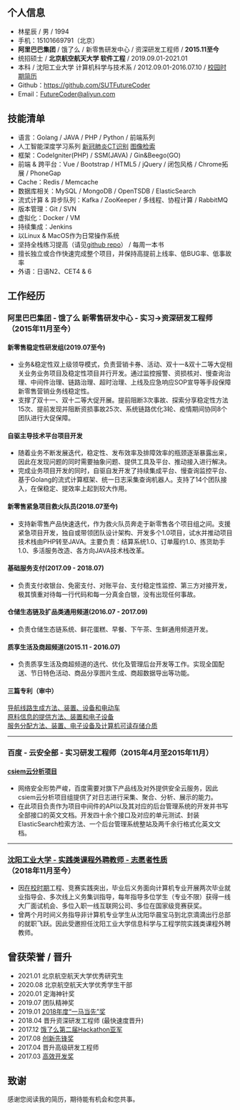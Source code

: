 ## 个人信息
* 林星辰 / 男 / 1994
* 手机：15101669791（北京）
* **阿里巴巴集团** / 饿了么 / 新零售研发中心 / 资深研发工程师 / **2015.11至今**
* 统招硕士 / **北京航空航天大学 软件工程** / 2019.09.01-2021.01
* 本科 / 沈阳工业大学 计算机科学与技术系 / 2012.09.01-2016.07.10 / [校园时期简历](https://github.com/SUTFutureCoder/resume/blob/master/README_SCHOOL_VER.md)
* Github：<https://github.com/SUTFutureCoder>
* Email：<FutureCoder@aliyun.com>

## 技能清单
* 语言：Golang / JAVA / PHP / Python / 前端系列
* 人工智能深度学习系列 [新冠肺炎CT识别](https://colab.research.google.com/drive/1TdP5AecNcIQWDD1EhcGWbTf8CGP5A5hx?usp=sharing) [图像检索](https://colab.research.google.com/drive/13uFqZmEl9FRfQ2kip8osnCSqDtwZNk5T?usp=sharing)  
* 框架：CodeIgniter(PHP) / SSM(JAVA) / Gin&Beego(GO)
* 前端 & 跨平台：Vue / Bootstrap / HTML5 / jQuery / 闭包风格 / Chrome拓展 / PhoneGap
* Cache：Redis / Memcache
* 数据库相关：MySQL / MongoDB / OpenTSDB / ElasticSearch
* 流式计算 & 异步队列：Kafka / ZooKeeper / 多线程、协程计算 / RabbitMQ
* 版本管理：Git / SVN
* 虚拟化：Docker / VM
* 持续集成：Jenkins
* 以Linux & MacOS作为日常操作系统 
* 坚持全栈练习提高（请见[github repo](https://github.com/SUTFutureCoder?tab=repositories)） / 每周一本书  
* 擅长独立或合作快速完成整个项目，并保持高提前上线率、低BUG率、低事故率
* 外语：日语N2、CET4 & 6

## 工作经历
### 阿里巴巴集团 - 饿了么 新零售研发中心 - 实习→资深研发工程师（2015年11月至今）

#### 新零售稳定性研发组(2019.07至今)  
* 业务&稳定性双上级领导模式，负责营销卡券、活动、双十一&双十二等大促相关业务业务项目及稳定性项目并行开发。通过监控报警、资损核对、慢查询治理、中间件治理、链路治理、超时治理、上线及应急响应SOP宣导等手段保障新零售营销业务线稳定性。
* 支撑了双十一、双十二等大促开展。提前阻断3次事故、探索分享稳定性方法15次、提前发现并阻断资损事故25次、系统链路优化3轮、疫情期间协同8个团队进行大促保障。

#### 自驱主导技术平台项目开发
* 随着业务不断发展迭代，稳定性、发布效率及排障效率的瓶颈逐渐暴露出来，因此在发现问题的同时需要抽象问题、提供工具及平台、推动接入进行解决。
* 完成业务项目开发的同时，自驱自发开发了持续集成平台、慢查询监控平台、基于Golang的流式计算框架、统一日志采集查询机器人。支持了14个团队接入，在保稳定、提效率上起到较大作用。

#### 新零售紧急项目救火队员(2018.07至今)  
* 支持新零售产品快速迭代，作为救火队员奔走于新零售各个项目组之间。支援紧急项目开发，独自或带领团队设计架构、开发多个1.0项目，试水并推动项目技术栈由PHP转至JAVA。主要负责：结算系统1.0、订单履约1.0、拣货助手1.0、多活服务改造、各方向JAVA技术栈改革。  

#### 基础服务支付(2017.09 - 2018.07)
* 负责支付收银台、免密支付、对账平台、支付稳定性监控、第三方对接开发，极其慎重对待每一行代码和每一分真金白银，没有出现任何事故。

#### 仓储生态链及扩品类通用频道(2016.07 - 2017.09)
* 负责仓储生态链系统、鲜花蛋糕、早餐、下午茶、生鲜通用频道开发。

#### 质享生活及商超频道(2015.11 - 2016.07)
* 负责质享生活及商超频道的迭代、优化及管理后台开发等工作。实现全国配送、节日特色活动、商品分享图片生成、商超数据导出等功能。

#### 三篇专利（审中）
[导航线路生成方法、装置、设备和电动车](http://www.soopat.com/Patent/201710596785)   
[原料信息的提供方法、装置和电子设备](http://www.soopat.com/Patent/201710560336)  
[服务分配方法、装置、电子设备及计算机可读存储介质](http://www.soopat.com/Patent/201810164044)

---

### 百度 - 云安全部 - 实习研发工程师（2015年4月至2015年11月）
#### [csiem云分析项目](http://xi.baidu.com/)
* 网络安全形势严峻，百度需要对旗下产品线及对外提供安全云服务，因此csiem云分析项目组提供了对日志进行采集、聚合、分析、展示的能力。
* 在此项目负责作为项目中间件的API以及其对应的后台管理系统的开发并书写全部接口的英文文档。开发四十余个接口及对应的单元测试、封装ElasticSearch检索方法、一个后台管理系统整站及两千余行格式化英文文档。 

--- 

### [沈阳工业大学 - 实践类课程外聘教师 - 志愿者性质](https://github.com/SUTFutureCoder/resume/blob/master/TeacherOfSUT.jpeg)（2018年11月至今）
* 因[在校时期](https://github.com/SUTFutureCoder/resume/blob/master/README_SCHOOL_VER.md)工程、竞赛实践突出，毕业后义务面向计算机专业开展两次毕业就业指导会、多次线上义务集训指导，每年指导多位学生（专业不限）获得一线大厂面试机会、多位入职一线互联网公司、多位在国家级竞赛获奖。
* 曾两个月时间义务指导非计算机专业学生从沈阳华晨宝马到北京滴滴出行总部的就职飞跃。因此受邀担任沈阳工业大学信息科学与工程学院实践类课程外聘教师。

## 曾获荣誉 / 晋升
* 2021.01 北京航空航天大学优秀研究生
* 2020.08 北京航空航天大学优秀学生干部 
* 2020.01 定海神针奖
* 2019.07 团队精神奖
* 2019.01 [2018年度“一马当先”奖](https://github.com/SUTFutureCoder/resume/blob/master/TakeTheLead.jpeg)
* 2018.04 晋升资深研发工程师 (最快速度晋升)
* 2017.12 [饿了么第二届Hackathon亚军](https://github.com/SUTFutureCoder/resume/blob/master/hackathon2nd.jpeg)
* 2017.08 [创新先锋奖](https://github.com/SUTFutureCoder/resume/blob/master/innovation_pioneer.jpeg)
* 2017.04 晋升高级研发工程师
* 2017.03 [高效开发奖](https://github.com/SUTFutureCoder/resume/blob/master/efficient_development.jpeg)  

## 致谢
感谢您阅读我的简历，期待能有机会和您共事。
